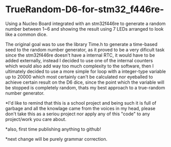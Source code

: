 # TrueRandom-D6-for-stm32_f446re-
Using a Nucleo Board integrated with an stm32f446re to generate a random number between 1~6 and showing the result using 7 LEDs arranged to look like a common dice.

The original goal was to use the library Time.h to generate a time-based seed to the random number generator, as it proved to be a very dificult task since the stm32f446re doesn't have a internal RTC, it would have to be added externally, instead I decided to use one of the internal counters which would also add way too much complexity to the software, then I ultimately decided to use a more simple for loop with a integer-type variable up to 20000 which most certainly can't be calculated nor eyeballed to achieve certain result on the D6 dice, since the point which the variable will be stopped is completely random, thats my best approach to a true-random number generator.

*I'd like to remind that this is a school project and being such it is full of garbage and all the knowlage came from the voices in my head, please don't take this as a seriou project nor apply any of this "code" to any project/work you care about.

*also, first time publishing anything to github! 

*next change will be purely grammar correction.
